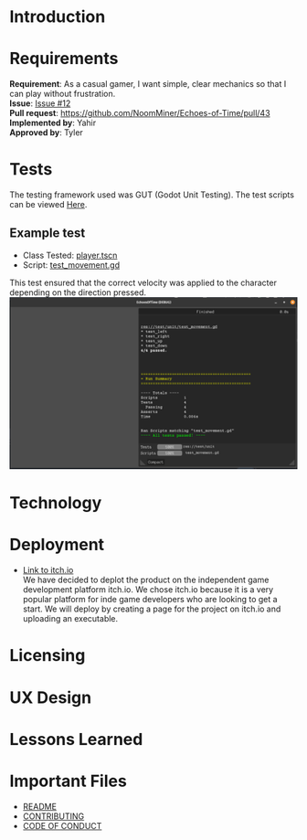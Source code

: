 # Introduction


# Requirements
**Requirement**: As a casual gamer, I want simple, clear mechanics so that I can play without frustration.<br>
**Issue**: [Issue #12](https://github.com/NoomMiner/Echoes-of-Time/issues/12)<br>
**Pull request**: https://github.com/NoomMiner/Echoes-of-Time/pull/43<br>
**Implemented by**: Yahir<br>
**Approved by**: Tyler<br>

# Tests
The testing framework used was GUT (Godot Unit Testing). The test scripts can be viewed [Here](../EchoesofTimeGodot/test/unit).
## Example test
- Class Tested: [player.tscn](../EchoesofTimeGodot/player.tscn)
- Script: [test_movement.gd](../EchoesofTimeGodot/test/unit/test_movement.gd) <br>

This test ensured that the correct velocity was applied to the character depending on the direction pressed.
![Test Image](./unit_test_output.png)

# Technology

# Deployment
- [Link to itch.io](https://noomminer.itch.io/echoes-of-time) <br>
We have decided to deplot the product on the independent game development platform itch.io. We chose itch.io because it is a very popular platform for inde game developers who are looking to get a start. We will deploy by creating a page for the project on itch.io and uploading an executable.

# Licensing

# UX Design

# Lessons Learned

# Important Files
- [README](../README.md)
- [CONTRIBUTING](../CONTRIBUTING.md)
- [CODE OF CONDUCT](../CODE_OF_CONDUCT.md)

